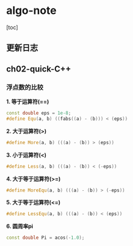 # algo-note

[toc]

## 更新日志

## ch02-quick-C++

### 浮点数的比较

**1. 等于运算符(==)**

```cpp
const double eps = 1e-8;
#define Equ(a, b) ((fabs((a) - (b))) < (eps))
```

**2. 大于运算符(>)**

```cpp
#define More(a, b) (((a) - (b)) > (eps))
```

**3. 小于运算符(<)**

```cpp
#define Less(a, b) (((a) - (b)) < (-eps))
```

**4. 大于等于运算符(>=)**

```cpp
#define MoreEqu(a, b) (((a) - (b)) > (-eps))
```

**5. 大于等于运算符(<=)**

```cpp
#define LessEqu(a, b) (((a) - (b)) < (eps))
```

**6. 圆周率pi**

```cpp
const double Pi = acos(-1.0);
```